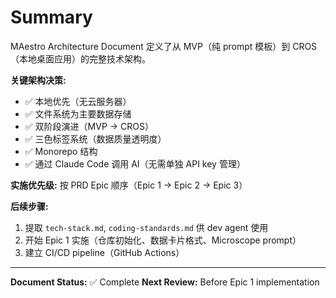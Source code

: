 # Summary

MAestro Architecture Document 定义了从 MVP（纯 prompt 模板）到 CROS（本地桌面应用）的完整技术架构。

**关键架构决策:**
- ✅ 本地优先（无云服务器）
- ✅ 文件系统为主要数据存储
- ✅ 双阶段演进（MVP → CROS）
- ✅ 三色标签系统（数据质量透明度）
- ✅ Monorepo 结构
- ✅ 通过 Claude Code 调用 AI（无需单独 API key 管理）

**实施优先级:** 按 PRD Epic 顺序（Epic 1 → Epic 2 → Epic 3）

**后续步骤:**
1. 提取 `tech-stack.md`, `coding-standards.md` 供 dev agent 使用
2. 开始 Epic 1 实施（仓库初始化、数据卡片格式、Microscope prompt）
3. 建立 CI/CD pipeline（GitHub Actions）

---

**Document Status:** ✅ Complete
**Next Review:** Before Epic 1 implementation
